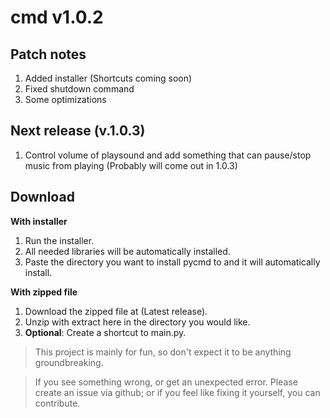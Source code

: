 # cmd v1.0.2

## Patch notes ##
1. Added installer (Shortcuts coming soon)
2. Fixed shutdown command
3. Some optimizations

## Next release (v.1.0.3) ##
1. Control volume of playsound and add something that can pause/stop music from playing (Probably will come out in 1.0.3)

## Download ##

__With installer__

1. Run the installer.
2. All needed libraries will be automatically installed.
3. Paste the directory you want to install pycmd to and it will automatically install.

__With zipped file__

1. Download the zipped file at  (Latest release).
2. Unzip with extract here in the directory you would like.
3. **Optional**: Create a shortcut to main.py.

>This project is mainly for fun, so don't expect it to be anything groundbreaking.

>If you see something wrong, or get an unexpected error. Please create an issue via github; or if you feel like fixing it yourself, you can contribute.
